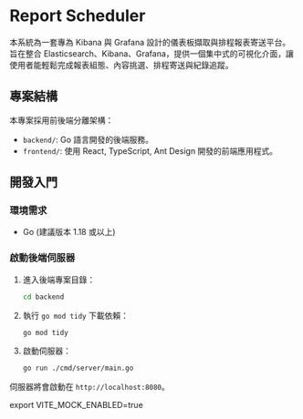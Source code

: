 # Report Scheduler

本系統為一套專為 Kibana 與 Grafana 設計的儀表板擷取與排程報表寄送平台。旨在整合 Elasticsearch、Kibana、Grafana，提供一個集中式的可視化介面，讓使用者能輕鬆完成報表組態、內容挑選、排程寄送與紀錄追蹤。

## 專案結構

本專案採用前後端分離架構：

-   `backend/`: Go 語言開發的後端服務。
-   `frontend/`: 使用 React, TypeScript, Ant Design 開發的前端應用程式。

## 開發入門

### 環境需求

-   Go (建議版本 1.18 或以上)

### 啟動後端伺服器

1.  進入後端專案目錄：
    ```bash
    cd backend
    ```

2.  執行 `go mod tidy` 下載依賴：
    ```bash
    go mod tidy
    ```

3.  啟動伺服器：
    ```bash
    go run ./cmd/server/main.go
    ```

伺服器將會啟動在 `http://localhost:8080`。

export VITE_MOCK_ENABLED=true
